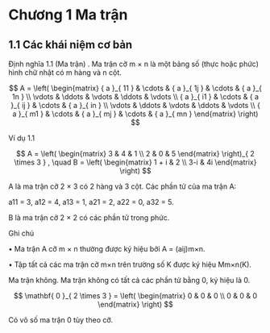 # Chương 1 Ma trận

## 1.1 Các khái niệm cơ bản

Định nghĩa 1.1 (Ma trận) . Ma trận cỡ m × n là một bảng số (thực hoặc phức) hình chữ nhật có m hàng và n cột.

$$ A = \left( \begin{matrix} { a }_{ 11 } & \cdots & { a }_{ 1j } & \cdots & { a }_{ 1n } \\ \vdots & \ddots & \vdots & \ddots & \vdots \\ { a }_{ i1 } & \cdots & { a }_{ ij } & \cdots & { a }_{ in } \\ \vdots & \ddots & \vdots & \ddots & \vdots \\ { a }_{ m1 } & \cdots & { a }_{ mj } & \cdots & { a }_{ mn } \end{matrix} \right) $$

Ví dụ 1.1

$$ A = \left( \begin{matrix} 3 & 4 & 1 \\ 2 & 0 & 5 \end{matrix} \right)_{ 2 \times 3 } , \quad B = \left( \begin{matrix} 1 + i & 2 \\ 3-i & 4i \end{matrix} \right) $$

A là ma trận cỡ 2 × 3 có 2 hàng và 3 cột. Các phần tử của ma trận A:

a11 = 3, a12 = 4, a13 = 1, a21 = 2, a22 = 0, a32 = 5.

B là ma trận cỡ 2 × 2 có các phần tử trong phức.

Ghi chú

• Ma trận A cỡ m × n thường được ký hiệu bởi A = (aij)m×n.

• Tập tất cả các ma trận cỡ m×n trên trường số K được ký hiệu Mm×n(K).

Ma trận không. Ma trận không có tất cả các phần tử bằng 0, ký hiệu là 0.

$$ \mathbf{ 0 }_{ 2 \times 3 } = \left( \begin{matrix} 0 & 0 & 0 \\ 0 & 0 & 0 \end{matrix} \right) $$

Có vô số ma trận 0 tùy theo cỡ.
